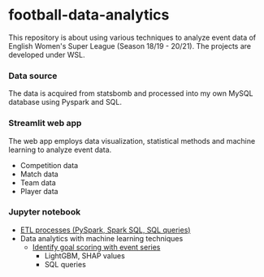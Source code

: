 # football-data-analytics

This repository is about using various techniques to analyze event data of English Women's Super League (Season 18/19 - 20/21).
The projects are developed under WSL.

### Data source
The data is acquired from statsbomb and processed into my own MySQL database using Pyspark and SQL.

### Streamlit web app
The web app employs data visualization, statistical methods and machine learning to analyze event data.
- Competition data
- Match data
- Team data
- Player data

### Jupyter notebook
- [ETL processes (PySpark, Spark SQL, SQL queries)](https://github.com/MaggieFungly/football-data-analytics/blob/main/spark%20new.ipynb)
- Data analytics with machine learning techniques
  - [Identify goal scoring with event series](https://github.com/MaggieFungly/football-data-analytics/blob/main/goal_scoring_event_series_identification.ipynb)
    - LightGBM, SHAP values
    - SQL queries
